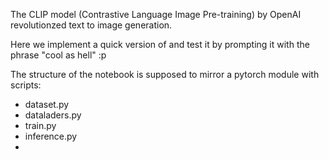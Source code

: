 The CLIP model (Contrastive Language Image Pre-training) by OpenAI revolutionzed text to image generation.

Here we implement a quick version of and test it by prompting it with the phrase "cool as hell" :p 

The structure of the notebook is supposed to mirror a pytorch module with scripts:
- dataset.py
- dataladers.py
- train.py
- inference.py
- 

